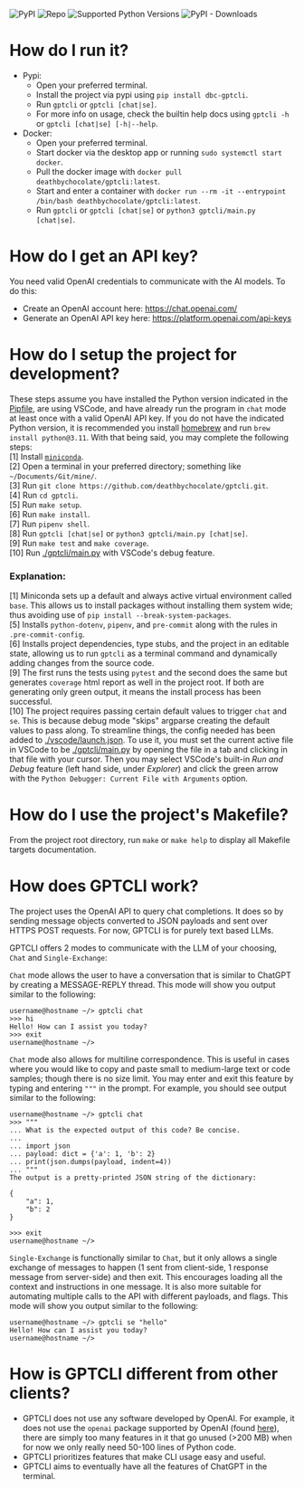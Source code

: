 ![PyPI](https://img.shields.io/pypi/v/dbc-gptcli?label=pypi%20version)
![Repo](https://img.shields.io/github/v/tag/deathbychocolate/gptcli?label=repo%20version)
![Supported Python Versions](https://img.shields.io/pypi/pyversions/dbc-gptcli)
![PyPI - Downloads](https://img.shields.io/pypi/dm/dbc-gptcli)

# How do I run it?
- Pypi:
    - Open your preferred terminal.
    - Install the project via pypi using `pip install dbc-gptcli`.
    - Run `gptcli` or `gptcli [chat|se]`.
    - For more info on usage, check the builtin help docs using `gptcli -h` or `gptcli [chat|se] [-h|--help`.
- Docker:
    - Open your preferred terminal.
    - Start docker via the desktop app or running `sudo systemctl start docker`.
    - Pull the docker image with `docker pull deathbychocolate/gptcli:latest`.
    - Start and enter a container with `docker run --rm -it --entrypoint /bin/bash deathbychocolate/gptcli:latest`.
    - Run `gptcli` or `gptcli [chat|se]` or `python3 gptcli/main.py [chat|se]`.

# How do I get an API key?
You need valid OpenAI credentials to communicate with the AI models. To do this:
- Create an OpenAI account here: https://chat.openai.com/
- Generate an OpenAI API key here: https://platform.openai.com/api-keys

# How do I setup the project for development?
These steps assume you have installed the Python version indicated in the [Pipfile](./Pipfile), are using VSCode, and have already run the program in `chat` mode at least once with a valid OpenAI API key. If you do not have the indicated Python version, it is recommended you install [homebrew](https://brew.sh/) and run `brew install python@3.11`. With that being said, you may complete the following steps:  
[1] Install [`miniconda`](https://www.anaconda.com/docs/getting-started/miniconda/install).  
[2] Open a terminal in your preferred directory; something like `~/Documents/Git/mine/`.  
[3] Run `git clone https://github.com/deathbychocolate/gptcli.git`.  
[4] Run `cd gptcli`.  
[5] Run `make setup`.  
[6] Run `make install`.  
[7] Run `pipenv shell`.  
[8] Run `gptcli [chat|se]` or `python3 gptcli/main.py [chat|se]`.  
[9] Run `make test` and `make coverage`.  
[10] Run [./gptcli/main.py](./gptcli/main.py) with VSCode's debug feature.

### Explanation:
[1] Miniconda sets up a default and always active virtual environment called `base`. This allows us to install packages without installing them system wide; thus avoiding use of `pip install --break-system-packages`.  
[5] Installs `python-dotenv`, `pipenv`, and `pre-commit` along with the rules in `.pre-commit-config`.  
[6] Installs project dependencies, type stubs, and the project in an editable state, allowing us to run `gptcli` as a terminal command and dynamically adding changes from the source code.  
[9] The first runs the tests using `pytest` and the second does the same but generates `coverage` html report as well in the project root. If both are generating only green output, it means the install process has been successful.  
[10] The project requires passing certain default values to trigger `chat` and `se`. This is because debug mode "skips" argparse creating the default values to pass along. To streamline things, the config needed has been added to [./vscode/launch.json](./.vscode/launch.json). To use it, you must set the current active file in VSCode to be [./gptcli/main.py](./gptcli/main.py) by opening the file in a tab and clicking in that file with your cursor. Then you may select VSCode's built-in *Run and Debug* feature (left hand side, under *Explorer*) and click the green arrow with the `Python Debugger: Current File with Arguments` option.  

# How do I use the project's Makefile?
From the project root directory, run `make` or `make help` to display all Makefile targets documentation.

# How does GPTCLI work?
The project uses the OpenAI API to query chat completions. It does so by sending message objects converted to JSON payloads and sent over HTTPS POST requests. For now, GPTCLI is for purely text based LLMs.

GPTCLI offers 2 modes to communicate with the LLM of your choosing, `Chat` and `Single-Exchange`:

`Chat` mode allows the user to have a conversation that is similar to ChatGPT by creating a MESSAGE-REPLY thread. This mode will show you output similar to the following:
```text
username@hostname ~/> gptcli chat
>>> hi
Hello! How can I assist you today?
>>> exit
username@hostname ~/>
```

`Chat` mode also allows for multiline correspondence. This is useful in cases where you would like to copy and paste small to medium-large text or code samples; though there is no size limit. You may enter and exit this feature by typing and entering `"""` in the prompt. For example, you should see output similar to the following:
```text
username@hostname ~/> gptcli chat
>>> """
... What is the expected output of this code? Be concise.
...
... import json
... payload: dict = {'a': 1, 'b': 2}
... print(json.dumps(payload, indent=4))
... """
The output is a pretty-printed JSON string of the dictionary:

{
    "a": 1,
    "b": 2
}

>>> exit
username@hostname ~/>
```

`Single-Exchange` is functionally similar to `Chat`, but it only allows a single exchange of messages to happen (1 sent from client-side, 1 response message from server-side) and then exit. This encourages loading all the context and instructions in one message. It is also more suitable for automating multiple calls to the API with different payloads, and flags. This mode will show you output similar to the following:
```text
username@hostname ~/> gptcli se "hello"
Hello! How can I assist you today?
username@hostname ~/>
```

# How is GPTCLI different from other clients?
- GPTCLI does not use any software developed by OpenAI. For example, it does not use the `openai` package supported by OpenAI (found [here](https://github.com/openai/openai-python?tab=readme-ov-file)), there are simply too many features in it that go unused (>200 MB) when for now we only really need 50-100 lines of Python code.
- GPTCLI prioritizes features that make CLI usage easy and useful.
- GPTCLI aims to eventually have all the features of ChatGPT in the terminal.
